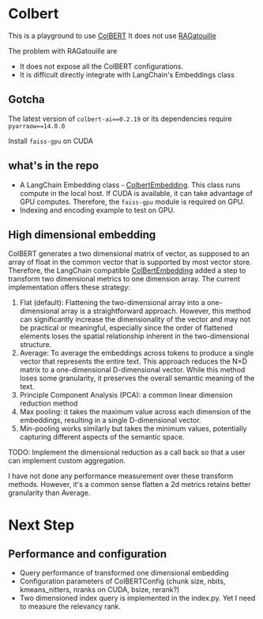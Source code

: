 # Colbert

This is a playground to use [ColBERT](https://github.com/stanford-futuredata/ColBERT)
It does not use [RAGatouille](https://github.com/bclavie/RAGatouille)

The problem with RAGatouille are
* It does not expose all the ColBERT configurations.
* It is difficult directly integrate with LangChain's Embeddings class

## Gotcha
The latest version of `colbert-ai==0.2.19` or its dependencies require `pyarraow==14.0.0`

Install `faiss-gpu` on CUDA


## what's in the repo
* A LangChain Embedding class - [ColbertEmbedding](langchain/libs/community/langchain_community/embeddings/colbert.py). This class runs compute in the local host. If CUDA is available, it can take advantage of GPU computes. Therefore, the `faiss-gpu` module is required on GPU.
* Indexing and encoding example to test on GPU.

## High dimensional embedding
ColBERT generates a two dimensional matrix of vector, as supposed to an array of float in the common vector that is supported by most vector store. Therefore, the LangChain compatible [ColBertEmbedding](langchain/libs/community/langchain_community/embeddings/colbert.py) added a step to transform two dimensional metrics to one dimension array. The current implementation offers these strategy: 
1. Flat (default): Flattening the two-dimensional array into a one-dimensional array is a straightforward approach. However, this method can significantly increase the dimensionality of the vector and may not be practical or meaningful, especially since the order of flattened elements loses the spatial relationship inherent in the two-dimensional structure.
2. Average: To average the embeddings across tokens to produce a single vector that represents the entire text. This approach reduces the N×D matrix to a one-dimensional D-dimensional vector. While this method loses some granularity, it preserves the overall semantic meaning of the text. 
3. Principle Component Analysis (PCA): a common linear dimension reduction method
4. Max pooling: it takes the maximum value across each dimension of the embeddings, resulting in a single 
D-dimensional vector.
5. Min-pooling works similarly but takes the minimum values, potentially capturing different aspects of the semantic space.

TODO: Implement the dimensional reduction as a call back so that a user can implement custom aggregation.

I have not done any performance measurement over these transform methods. However, it's a common sense flatten a 2d metrics retains better granularity than Average.

# Next Step

## Performance and configuration
* Query performance of transformed one dimensional embedding
* Configuration parameters of ColBERTConfig (chunk size, nbits, kmeans_nitters, nranks on CUDA, bsize, rerank?)
* Two dimensioned index query is implemented in the index.py. Yet I need to measure the relevancy  rank.
